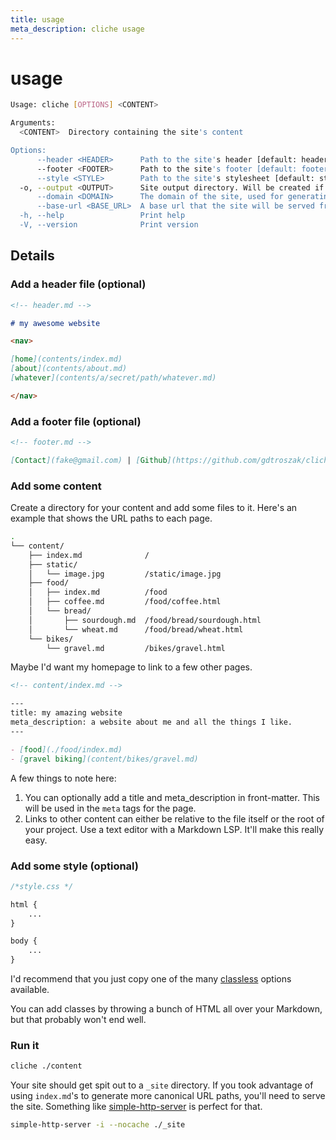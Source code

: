 ```yaml
---
title: usage
meta_description: cliche usage
---
```


# usage

```bash
Usage: cliche [OPTIONS] <CONTENT>

Arguments:
  <CONTENT>  Directory containing the site's content

Options:
      --header <HEADER>      Path to the site's header [default: header.md]
      --footer <FOOTER>      Path to the site's footer [default: footer.md]
      --style <STYLE>        Path to the site's stylesheet [default: style.css]
  -o, --output <OUTPUT>      Site output directory. Will be created if it doesn't already exist [default: _site]
      --domain <DOMAIN>      The domain of the site, used for generating full URLs in the sitemap. If not provided, a sitemap will not be generated
      --base-url <BASE_URL>  A base url that the site will be served from
  -h, --help                 Print help
  -V, --version              Print version
```

## Details

### Add a header file (optional)

```markdown
<!-- header.md -->

# my awesome website

<nav>

[home](contents/index.md)
[about](contents/about.md)
[whatever](contents/a/secret/path/whatever.md)

</nav>
```

### Add a footer file (optional)

```markdown
<!-- footer.md -->

[Contact](fake@gmail.com) | [Github](https://github.com/gdtroszak/cliche)
```

### Add some content

Create a directory for your content and add some files to it. Here's an example
that shows the URL paths to each page.

```bash
.
└── content/
    ├── index.md              /
    ├── static/
    │   └── image.jpg         /static/image.jpg
    ├── food/
    │   ├── index.md          /food
    │   ├── coffee.md         /food/coffee.html
    │   └── bread/
    │       ├── sourdough.md  /food/bread/sourdough.html
    │       └── wheat.md      /food/bread/wheat.html
    └── bikes/
        └── gravel.md         /bikes/gravel.html
```

Maybe I'd want my homepage to link to a few other pages.

```markdown
<!-- content/index.md -->

---
title: my amazing website
meta_description: a website about me and all the things I like.
---

- [food](./food/index.md)
- [gravel biking](content/bikes/gravel.md)
```

A few things to note here:

1. You can optionally add a title and meta_description in front-matter. This
   will be used in the `meta` tags for the page.
2. Links to other content can either be relative to the file itself or
   the root of your project. Use a text editor with a Markdown LSP. It'll make this
   really easy.

### Add some style (optional)

```css
/*style.css */

html {
    ...
}

body {
    ...
}
```

I'd recommend that you just copy one of the many [classless](https://github.com/dbohdan/classless-css)
options available.

You can add classes by throwing a bunch of HTML all over your Markdown, but that
probably won't end well.

### Run it

```bash
cliche ./content
```

Your site should get spit out to a `_site` directory. If you took advantage
of using `index.md`'s to generate more canonical URL paths, you'll need to serve
the site. Something like [simple-http-server](https://github.com/TheWaWaR/simple-http-server)
is perfect for that.

```bash
simple-http-server -i --nocache ./_site
```
